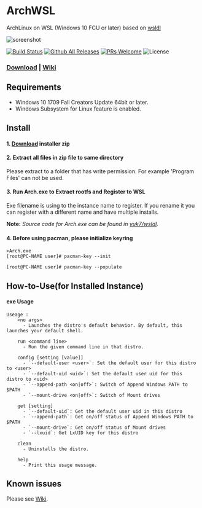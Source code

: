 # ArchWSL
ArchLinux on WSL (Windows 10 FCU or later)
based on [wsldl](https://github.com/yuk7/wsldl)


![screenshot](https://raw.githubusercontent.com/wiki/yuk7/wsldl/img/Arch_Alpine_Ubuntu.png)

[![Build Status](https://img.shields.io/travis/yuk7/ArchWSL.svg?style=flat-square)](https://travis-ci.org/yuk7/ArchWSL)
[![Github All Releases](https://img.shields.io/github/downloads/yuk7/ArchWSL/total.svg?style=flat-square)](https://github.com/yuk7/ArchWSL/releases/latest)
[![PRs Welcome](https://img.shields.io/badge/PRs-welcome-brightgreen.svg?style=flat-square)](http://makeapullrequest.com)
![License](https://img.shields.io/github/license/yuk7/ArchWSL.svg?style=flat-square)


### [Download](https://github.com/yuk7/ArchWSL/releases/latest) | [Wiki](https://github.com/yuk7/ArchWSL/wiki)

## Requirements
* Windows 10 1709 Fall Creators Update 64bit or later.
* Windows Subsystem for Linux feature is enabled.

## Install
#### 1. [Download](https://github.com/yuk7/ArchWSL/releases/latest) installer zip

#### 2. Extract all files in zip file to same directory
Please extract to a folder that has write permission.
For example 'Program Files' can not be used.

#### 3. Run Arch.exe to Extract rootfs and Register to WSL
Exe filename is using to the instance name to register.
If you rename it you can register with a different name and have multiple installs.

  **Note:** _Source code for Arch.exe can be found in [yuk7/wsldl](https://github.com/yuk7/wsldl)._

#### 4. Before using pacman, please initialize keyring
```dos
>Arch.exe
[root@PC-NAME user]# pacman-key --init

[root@PC-NAME user]# pacman-key --populate

```


## How-to-Use(for Installed Instance)
#### exe Usage
```dos
Useage :
    <no args>
      - Launches the distro's default behavior. By default, this launches your default shell.

    run <command line>
      - Run the given command line in that distro.

    config [setting [value]]
      - `--default-user <user>`: Set the default user for this distro to <user>
      - `--default-uid <uid>`: Set the default user uid for this distro to <uid>
      - `--append-path <on|off>`: Switch of Append Windows PATH to $PATH
      - `--mount-drive <on|off>`: Switch of Mount drives

    get [setting]
      - `--default-uid`: Get the default user uid in this distro
      - `--append-path`: Get on/off status of Append Windows PATH to $PATH
      - `--mount-drive`: Get on/off status of Mount drives
      - `--lxuid`: Get LxUID key for this distro

    clean
      - Uninstalls the distro.

    help
      - Print this usage message.
```

## Known issues
Please see [Wiki](https://github.com/yuk7/ArchWSL/wiki).
